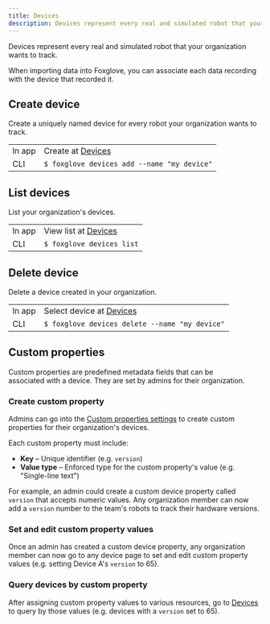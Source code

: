 ```yaml
---
title: Devices
description: Devices represent every real and simulated robot that your organization wants to track.
---
```


Devices represent every real and simulated robot that your organization wants to track.

When importing data into Foxglove, you can associate each data recording with the device that recorded it.

## Create device

Create a uniquely named device for every robot your organization wants to track.

|        |                                                           |
| ------ | --------------------------------------------------------- |
| In app | Create at [Devices](https://console.foxglove.dev/devices) |
| CLI    | `$ foxglove devices add --name "my device"`               |

## List devices

List your organization's devices.

|        |                                                              |
| ------ | ------------------------------------------------------------ |
| In app | View list at [Devices](https://console.foxglove.dev/devices) |
| CLI    | `$ foxglove devices list`                                    |

## Delete device

Delete a device created in your organization.

|        |                                                                  |
| ------ | ---------------------------------------------------------------- |
| In app | Select device at [Devices](https://console.foxglove.dev/devices) |
| CLI    | `$ foxglove devices delete --name "my device"`                   |

## Custom properties

Custom properties are predefined metadata fields that can be associated with a device. They are set by admins for their organization.

### Create custom property

Admins can go into the [Custom properties settings](https://console.foxglove.dev/settings/custom-properties) to create custom properties for their organization's devices.

Each custom property must include:

- **Key** – Unique identifier (e.g. `version`)
- **Value type** – Enforced type for the custom property's value (e.g. "Single-line text")

For example, an admin could create a custom device property called `version` that accepts numeric values. Any organization member can now add a `version` number to the team's robots to track their hardware versions.

### Set and edit custom property values

Once an admin has created a custom device property, any organization member can now go to any device page to set and edit custom property values (e.g. setting Device A's `version` to 65).

### Query devices by custom property

After assigning custom property values to various resources, go to [Devices](https://console.foxglove.dev/devices) to query by those values (e.g. devices with a `version` set to 65).
